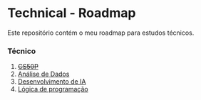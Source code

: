 # Technical - Roadmap

Este repositório contém o meu roadmap para estudos técnicos.

### Técnico
1. [~~CS50P~~](https://learning.edx.org/course/course-v1:HarvardX+CS50P+Python/home)
2. [Análise de Dados](https://app.rocketseat.com.br/journey/data-analytics/contents)
3. [Desenvolvimento de IA](https://app.rocketseat.com.br/journey/inteligencia-artificial/contents)
4. [Lógica de programação](https://app.rocketseat.com.br/journey/logica-de-programacao/contents)